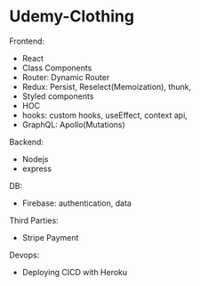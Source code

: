 # Udemy-Clothing

Frontend:

- React
- Class Components
- Router: Dynamic Router
- Redux: Persist, Reselect(Memoization), thunk,
- Styled components
- HOC
- hooks: custom hooks, useEffect, context api,
- GraphQL: Apollo(Mutations)


Backend:

- Nodejs 
- express


DB:

- Firebase: authentication, data

Third Parties:
- Stripe Payment

Devops:
- Deploying CICD with Heroku

